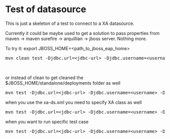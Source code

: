 Test of datasource 
========================================================

This is just a skeleton of a test to connect to a XA datasource.

Currently it could be maybe used to get a solution to pass properties from maven -> maven surefire -> arquillian -> jboss server. Nothing more.

To try it:
export JBOSS_HOME=&lt;path_to_jboss_eap_home&gt;<br/>
<pre>mvn clean test -Djdbc.url=&lt;jdbc-url&gt; -Djdbc.username=&lt;username&gt; -Djdbc.password=&lt;password&gt; -Ddriver=&lt;absolute_path_to_driver_jar&gt;</pre><br/>
or instead of clean to get cleaned the $JBOSS_HOME/standalone/deployments folder as well<br/>
<pre>
mvn test -Djdbc.url=&lt;jdbc-url&gt; -Djdbc.username=&lt;username&gt; -Djdbc.password=&lt;password&gt; -Ddriver=&lt;absolute_path_to_driver_jar&gt; -Ddelete
</pre>

when you use the xa-ds.xml you need to specify XA class as well<br/>
<pre>
mvn test -Djdbc.url=&lt;jdbc-url&gt; -Djdbc.username=&lt;username&gt; -Djdbc.password=&lt;password&gt; -Ddriver=&lt;absolute_path_to_driver_jar&gt; -Djdbc.xa.class=&lt;some_xa_class_implementation&gt;
</pre>

when you want to run specific test case
<pre>
mvn test -Djdbc.url=&lt;jdbc-url&gt; -Djdbc.username=&lt;username&gt; -Djdbc.password=&lt;password&gt; -Ddriver=&lt;absolute_path_to_driver_jar&gt; -Djdbc.xa.class=&lt;some_xa_class_implementation&gt; -Dtest=org.jboss.qa.SimpleJPATest
</pre>
